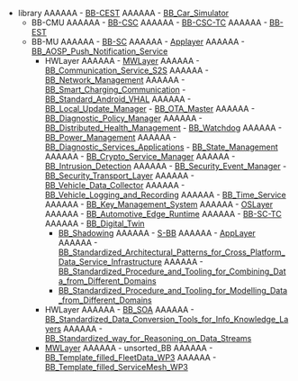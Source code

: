 - library
AAAAAA    - [BB-CEST](/library/BB-CEST/BB-CEST.md)
AAAAAA            - [BB_Car_Simulator](/library/BB-CEST/_Not_Clustered/BB_Car_Simulator.md)
    - BB-CMU
AAAAAA    - [BB-CSC](/library/BB-CSC/BB-CSC.md)
AAAAAA    - [BB-CSC-TC](/library/BB-CSC-TC/BB-CSC-TC.md)
AAAAAA    - [BB-EST](/library/BB-EST/BB-EST.md)
    - BB-MU
AAAAAA    - [BB-SC](/library/BB-SC/BB-SC.md)
AAAAAA            - [Applayer](/library/BB-SC/AppLayer/Applayer.md)
AAAAAA                - [BB_AOSP_Push_Notification_Service](/library/BB-SC/AppLayer/Communication/BB_AOSP_Push_Notification_Service.md)
        - HWLayer
AAAAAA        - [MWLayer](/library/BB-SC/MWLayer/MWLayer.md)
AAAAAA                - [BB_Communication_Service_S2S](/library/BB-SC/MWLayer/Communication/BB_Communication_Service_S2S.md)
AAAAAA                - [BB_Network_Management](/library/BB-SC/MWLayer/Communication/BB_Network_Management.md)
AAAAAA                - [BB_Smart_Charging_Communication](/library/BB-SC/MWLayer/Communication/BB_Smart_Charging_Communication.md)
                - [BB_Standard_Android_VHAL](/library/BB-SC/MWLayer/Communication/BB_Standard_Android_VHAL.md)
AAAAAA                - [BB_Local_Update_Manager](/library/BB-SC/MWLayer/Configuration/BB_Local_Update_Manager.md)
                - [BB_OTA_Master](/library/BB-SC/MWLayer/Configuration/BB_OTA_Master.md)
AAAAAA                - [BB_Diagnostic_Policy_Manager](/library/BB-SC/MWLayer/Diagnostics/BB_Diagnostic_Policy_Manager.md)
AAAAAA                - [BB_Distributed_Health_Management](/library/BB-SC/MWLayer/Platform-Health-Management/BB_Distributed_Health_Management.md)
                - [BB_Watchdog](/library/BB-SC/MWLayer/Platform-Health-Management/BB_Watchdog.md)
AAAAAA                - [BB_Power_Management](/library/BB-SC/MWLayer/Power-Management/BB_Power_Management.md)
AAAAAA                - [BB_Diagnostic_Services_Applications](/library/BB-SC/MWLayer/Runtime/BB_Diagnostic_Services_Applications.md)
                - [BB_State_Management](/library/BB-SC/MWLayer/Runtime/BB_State_Management.md)
AAAAAA                - [BB_Crypto_Service_Manager](/library/BB-SC/MWLayer/Security/BB_Crypto_Service_Manager.md)
AAAAAA                - [BB_Intrusion_Detection](/library/BB-SC/MWLayer/Security/BB_Intrusion_Detection.md)
AAAAAA                - [BB_Security_Event_Manager](/library/BB-SC/MWLayer/Security/BB_Security_Event_Manager.md)
                - [BB_Security_Transport_Layer](/library/BB-SC/MWLayer/Security/BB_Security_Transport_Layer.md)
AAAAAA                - [BB_Vehicle_Data_Collector](/library/BB-SC/MWLayer/Storage/BB_Vehicle_Data_Collector.md)
AAAAAA                - [BB_Vehicle_Logging_and_Recording](/library/BB-SC/MWLayer/Storage/BB_Vehicle_Logging_and_Recording.md)
AAAAAA                - [BB_Time_Service](/library/BB-SC/MWLayer/Time/BB_Time_Service.md)
AAAAAA                - [BB_Key_Management_System](/library/BB-SC/MWLayer/Tools-and-Methods/BB_Key_Management_System.md)
AAAAAA        - [OSLayer](/library/BB-SC/OSLayer/OSLayer.md)
AAAAAA                - [BB_Automotive_Edge_Runtime](/library/BB-SC/OSLayer/Time/BB_Automotive_Edge_Runtime.md)
AAAAAA    - [BB-SC-TC](/library/BB-SC-TC/BB-SC-TC.md)
AAAAAA            - [BB_Digital_Twin](/library/BB-SC-TC/Testing/BB_Digital_Twin.md)
            - [BB_Shadowing](/library/BB-SC-TC/Testing/BB_Shadowing.md)
AAAAAA    - [S-BB](/library/S-BB/S-BB.md)
AAAAAA        - [AppLayer](/library/S-BB/AppLayer/AppLayer.md)
AAAAAA            - [BB_Standardized_Architectural_Patterns_for_Cross_Platform_Data_Service_Infrastructure](/library/S-BB/AppLayer/BB_Standardized_Architectural_Patterns_for_Cross_Platform_Data_Service_Infrastructure.md)
AAAAAA            - [BB_Standardized_Procedure_and_Tooling_for_Combining_Data_from_Different_Domains](/library/S-BB/AppLayer/BB_Standardized_Procedure_and_Tooling_for_Combining_Data_from_Different_Domains.md)
            - [BB_Standardized_Procedure_and_Tooling_for_Modelling_Data_from_Different_Domains](/library/S-BB/AppLayer/BB_Standardized_Procedure_and_Tooling_for_Modelling_Data_from_Different_Domains.md)
        - HWLayer
AAAAAA            - [BB_SOA](/library/S-BB/MWLayer/BB_SOA.md)
AAAAAA            - [BB_Standardized_Data_Conversion_Tools_for_Info_Knowledge_Layers](/library/S-BB/MWLayer/BB_Standardized_Data_Conversion_Tools_for_Info_Knowledge_Layers.md)
AAAAAA            - [BB_Standardized_way_for_Reasoning_on_Data_Streams](/library/S-BB/MWLayer/BB_Standardized_way_for_Reasoning_on_Data_Streams.md)
        - [MWLayer](/library/S-BB/MWLayer/MWLayer.md)
AAAAAA    - unsorted_BB
AAAAAA            - [BB_Template_filled_FleetData_WP3](/library/unsorted_BB/Daniel/BB_Template_filled_FleetData_WP3.md)
AAAAAA            - [BB_Template_filled_ServiceMesh_WP3](/library/unsorted_BB/Daniel/BB_Template_filled_ServiceMesh_WP3.md)

